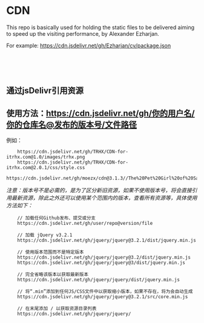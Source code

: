 # CDN
This repo is basically used for holding the static files to be delivered aiming to speed up the visiting performance, by Alexander Ezharjan.

For example:
https://cdn.jsdelivr.net/gh/Ezharjan/cv/package.json

<br>
<br>
<br>

## 通过jsDelivr引用资源

## 使用方法：https://cdn.jsdelivr.net/gh/你的用户名/你的仓库名@发布的版本号/文件路径
例如：
```
    https://cdn.jsdelivr.net/gh/TRHX/CDN-for-itrhx.com@1.0/images/trhx.png
    https://cdn.jsdelivr.net/gh/TRHX/CDN-for-itrhx.com@2.0.1/css/style.css
    https://cdn.jsdelivr.net/gh/moezx/cdn@3.1.3//The%20Pet%20Girl%20of%20Sakurasou.mp4
```

_注意：版本号不是必需的，是为了区分新旧资源，如果不使用版本号，将会直接引用最新资源，除此之外还可以使用某个范围内的版本，查看所有资源等，具体使用方法如下：_

```
    // 加载任何Github发布、提交或分支
    https://cdn.jsdelivr.net/gh/user/repo@version/file

    // 加载 jQuery v3.2.1
    https://cdn.jsdelivr.net/gh/jquery/jquery@3.2.1/dist/jquery.min.js

    // 使用版本范围而不是特定版本
    https://cdn.jsdelivr.net/gh/jquery/jquery@3.2/dist/jquery.min.js
    https://cdn.jsdelivr.net/gh/jquery/jquery@3/dist/jquery.min.js

    // 完全省略该版本以获取最新版本
    https://cdn.jsdelivr.net/gh/jquery/jquery/dist/jquery.min.js

    // 将“.min”添加到任何JS/CSS文件中以获取缩小版本，如果不存在，将为会自动生成
    https://cdn.jsdelivr.net/gh/jquery/jquery@3.2.1/src/core.min.js

    // 在末尾添加 / 以获取资源目录列表
    https://cdn.jsdelivr.net/gh/jquery/jquery/
    
```
